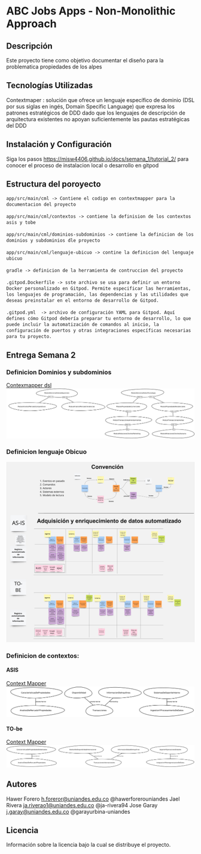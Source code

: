 # ABC Jobs Apps - Non-Monolithic Approach

## Descripción
Este proyecto tiene como objetivo documentar el diseño para la problematica propiedades de los alpes
## Tecnologías Utilizadas
Contextmaper : solución que ofrece un lenguaje
específico de dominio (DSL por sus siglas en ingés, Domain Specific Language) que
expresa los patrones estratégicos de DDD dado que los lenguajes de descripción de
arquitectura existentes no apoyan suficientemente las pautas estratégicas del DDD

## Instalación y Configuración
Siga los pasos https://misw4406.github.io/docs/semana_1/tutorial_2/ para conocer el proceso de instalacion local o desarrollo en gitpod

## Estructura del poroyecto 

```
app/src/main/cml -> Contiene el codigo en contextmapper para la documentacion del proyecto 

app/src/main/cml/contextos -> contiene la definision de los contextos asis y tobe

app/src/main/cml/dominios-subdominios -> contiene la definicion de los dominios y subdominios dle proyecto 

app/src/main/cml/lenguaje-ubicuo -> contine la definicion del lenguaje ubicuo

gradle -> definicion de la herramienta de contruccion del proyecto

.gitpod.Dockerfile -> sste archivo se usa para definir un entorno Docker personalizado en Gitpod. Permite especificar las herramientas, los lenguajes de programación, las dependencias y las utilidades que deseas preinstalar en el entorno de desarrollo de Gitpod.

.gitpod.yml  -> archivo de configuración YAML para Gitpod. Aquí defines cómo Gitpod debería preparar tu entorno de desarrollo, lo que puede incluir la automatización de comandos al inicio, la configuración de puertos y otras integraciones específicas necesarias para tu proyecto.

```

## Entrega Semana 2


### Definicion Dominios y subdominios 
[Contexmapper dsl ](app/src/main/cml/dominios-subdominios/dominios-subdominions.cml)
![Dominios y subdominios ](app/src/main/cml/dominios-subdominios/images/dominios-subdominions_ContextMap.png)

### Definicion lenguaje Obicuo 

![Lenguaje Obicuos ](app/src/main/cml/lenguaje-ubicuo/Lenguaje_Ubicuo_Propiedades_de_los_Alpes.jpg)


### Definicion de contextos:
#### ASIS
[Context Mapper ](app/src/main/cml/contextos/contextos-asis.cml)
![image](app/src/main/cml/contextos/imagenes/contextos-asis_ContextMap.png)

#### TO-be
[Context Mapper ](app/src/main/cml/contextos/contextos-to-be.cml)
![image](app/src/main/cml/contextos/imagenes/contextos-to-be_ContextMap.png)

## Autores 
Hawer Forero h.foreror@uniandes.edu.co @hawerforerouniandes
Jael Rivera ja.riverao1@uniandes.edu.co @ja-rivera94
Jose Garay  j.garay@uniandes.edu.co @garayurbina-uniandes


## Licencia
Información sobre la licencia bajo la cual se distribuye el proyecto.
